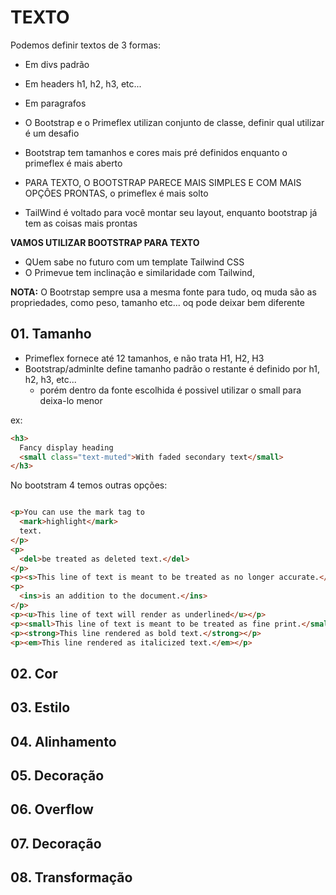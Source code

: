 # TEXTO

Podemos definir textos de 3 formas:

* Em divs padrão
* Em headers h1, h2, h3, etc...
* Em paragrafos <p>


* O Bootstrap e o Primeflex utilizan conjunto de classe, definir qual utilizar é um desafio
* Bootstrap tem tamanhos e cores mais pré definidos enquanto o primeflex é mais aberto


* PARA TEXTO, O BOOTSTRAP PARECE MAIS SIMPLES E COM MAIS OPÇÔES PRONTAS, o primeflex é mais solto
* TailWind é voltado para você montar seu layout, enquanto bootstrap já tem as coisas mais prontas

**VAMOS UTILIZAR BOOTSTRAP PARA TEXTO**

* QUem sabe no futuro com um template Tailwind CSS
* O Primevue tem inclinação e similaridade com Tailwind,

**NOTA:** O Bootrstap sempre usa a mesma fonte para tudo, oq muda são as propriedades, como peso, tamanho etc... oq pode
deixar bem diferente

## 01. Tamanho

* Primeflex fornece até 12 tamanhos, e não trata H1, H2, H3
* Bootstrap/adminlte define tamanho padrão o restante é definido por h1, h2, h3, etc...
  * porém dentro da fonte escolhida é possivel utilizar o small para deixa-lo menor

ex:

```html
<h3>
  Fancy display heading
  <small class="text-muted">With faded secondary text</small>
</h3>
```

No bootstram 4 temos outras opções:

```html

<p>You can use the mark tag to
  <mark>highlight</mark>
  text.
</p>
<p>
  <del>be treated as deleted text.</del>
</p>
<p><s>This line of text is meant to be treated as no longer accurate.</s></p>
<p>
  <ins>is an addition to the document.</ins>
</p>
<p><u>This line of text will render as underlined</u></p>
<p><small>This line of text is meant to be treated as fine print.</small></p>
<p><strong>This line rendered as bold text.</strong></p>
<p><em>This line rendered as italicized text.</em></p>
```

## 02. Cor

## 03. Estilo

## 04. Alinhamento

## 05. Decoração

## 06. Overflow

## 07. Decoração

## 08. Transformação
